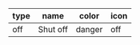 type      |name    |color   |icon
----------|--------|--------|----
off       |Shut off|danger  |off 